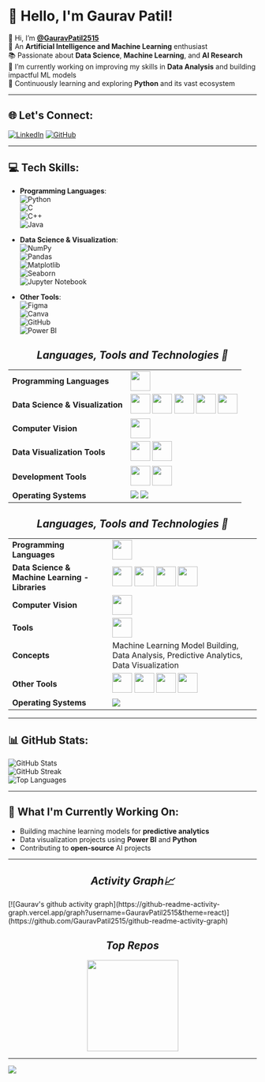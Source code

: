 # 💫 Hello, I'm Gaurav Patil!

👋 Hi, I’m **[@GauravPatil2515](https://github.com/GauravPatil)**  
🤖 An **Artificial Intelligence and Machine Learning** enthusiast  
📚 Passionate about **Data Science**, **Machine Learning**, and **AI Research**  
🎯 I’m currently working on improving my skills in **Data Analysis** and building impactful ML models  
🌱 Continuously learning and exploring **Python** and its vast ecosystem

---

## 🌐 Let's Connect:
[![LinkedIn](https://img.shields.io/badge/LinkedIn-%230077B5.svg?style=flat-square&logo=linkedin&logoColor=white)](https://www.linkedin.com/in/gaurav-patil-6b1241215/)
[![GitHub](https://img.shields.io/badge/GitHub-%23121011.svg?style=flat-square&logo=github&logoColor=white)](https://github.com/GauravPatil2515)

---

## 💻 Tech Skills:
- **Programming Languages**:  
  ![Python](https://img.shields.io/badge/python-3670A0?style=for-the-badge&logo=python&logoColor=ffdd54)  
  ![C](https://img.shields.io/badge/c-%2300599C.svg?style=for-the-badge&logo=c&logoColor=white)  
  ![C++](https://img.shields.io/badge/c++-%2300599C.svg?style=for-the-badge&logo=c%2B%2B&logoColor=white)  
  ![Java](https://img.shields.io/badge/java-%23ED8B00.svg?style=for-the-badge&logo=openjdk&logoColor=white)

- **Data Science & Visualization**:  
  ![NumPy](https://img.shields.io/badge/numpy-%23013243.svg?style=for-the-badge&logo=numpy&logoColor=white)  
  ![Pandas](https://img.shields.io/badge/pandas-%23150458.svg?style=for-the-badge&logo=pandas&logoColor=white)  
  ![Matplotlib](https://img.shields.io/badge/Matplotlib-%23ffffff.svg?style=for-the-badge&logo=Matplotlib&logoColor=black)  
  ![Seaborn](https://img.shields.io/badge/Seaborn-%23ffffff.svg?style=for-the-badge&logo=Seaborn&logoColor=black)  
  ![Jupyter Notebook](https://img.shields.io/badge/jupyter-%23F37626.svg?style=for-the-badge&logo=jupyter&logoColor=white)

- **Other Tools**:  
  ![Figma](https://img.shields.io/badge/figma-%23F24E1E.svg?style=for-the-badge&logo=figma&logoColor=white)  
  ![Canva](https://img.shields.io/badge/Canva-%2300C4CC.svg?style=for-the-badge&logo=Canva&logoColor=white)  
  ![GitHub](https://img.shields.io/badge/github-%23121011.svg?style=for-the-badge&logo=github&logoColor=white)  
  ![Power BI](https://img.shields.io/badge/power_bi-F2C811?style=for-the-badge&logo=powerbi&logoColor=black)

  <div align="center">
<h2 align='center'><i>Languages, Tools and Technologies 🚀</i></h2>
<table>
	<tr>
		<td><strong>Programming Languages</strong></td>
		<td><img height=40 src="https://skillicons.dev/icons?i=cpp,c,java,python&theme=dark"></td>
	</tr>
	<tr>
		<td><strong>Data Science & Visualization</strong></td>
		<td>
			<img height=40 src="https://skillicons.dev/icons?i=numpy,pandas&theme=light">
			<img height=40 src="https://skillicons.dev/icons?i=scikit-learn&theme=light">
			<img height=40 src="https://matplotlib.org/_static/logo2.svg">
			<img height=40 src="https://seaborn.pydata.org/_static/logo-wide-lightbg.svg">
			<img height=40 src="https://upload.wikimedia.org/wikipedia/commons/3/38/Jupyter_logo.svg"> <!-- Jupyter logo -->
		</td>
	</tr>
	<tr>
		<td><strong>Computer Vision</strong></td>
		<td>
			<img height=40 src="https://skillicons.dev/icons?i=opencv&theme=dark">
		</td>
	</tr>
	<tr>
		<td><strong>Data Visualization Tools</strong></td>
		<td>
			<img height=40 src="https://skillicons.dev/icons?i=powerbi&theme=dark">
			<img height=40 src="https://skillicons.dev/icons?i=tableau&theme=dark">
		</td>
	</tr>
	<tr>
		<td><strong>Development Tools</strong></td>
		<td>
			<img height=40 src="https://skillicons.dev/icons?i=arduino&theme=dark">
			<img height=40 src="https://skillicons.dev/icons?i=git,github,vscode&theme=dark">
		</td>
	</tr>
	<tr>
		<td><strong>Operating Systems</strong></td>
		<td>
			<img src="https://img.shields.io/badge/Linux-FCC624?style=for-the-badge&logo=linux&logoColor=black">
			<img src="https://img.shields.io/badge/Windows-0078D6?style=for-the-badge&logo=windows&logoColor=white">
		</td>
	</tr>
</table>
</div>

<div align="center">
<h2 align='center'><i>Languages, Tools and Technologies 🚀</i></h2>
<table>
	<tr>
		<td><strong>Programming Languages</strong></td>
		<td>
			<img height=40 src="https://skillicons.dev/icons?i=cpp,c,java,python&theme=dark">
		</td>
	</tr>
	<tr>
		<td><strong>Data Science & Machine Learning - Libraries</strong></td>
		<td>
			<img height=40 src="https://skillicons.dev/icons?i=numpy,pandas&theme=light">
			<img height=40 src="https://skillicons.dev/icons?i=scikit-learn,tensorflow&theme=light">
			<img height=40 src="https://matplotlib.org/_static/logo2.svg">
			<img height=40 src="https://seaborn.pydata.org/_static/logo-wide-lightbg.svg">
		</td>
	</tr>

  <tr>
		<td><strong>Computer Vision</strong></td>
		<td>
			<img height=40 src="https://skillicons.dev/icons?i=opencv&theme=dark">
		</td>
	</tr>
	<tr>
		<td><strong>Tools</strong></td>
		<td>
			<img height=40 src="https://skillicons.dev/icons?i=jupyter,powerbi,github,vscode,pycharm,intellij&theme=dark">
		</td>
	</tr>
	<tr>
		<td><strong>Concepts</strong></td>
		<td>
			<span>Machine Learning Model Building, Data Analysis, Predictive Analytics, Data Visualization</span>
		</td>
	</tr>
	<tr>
		<td><strong>Other Tools</strong></td>
		<td>
			<img height=40 src="https://skillicons.dev/icons?i=figma,canva&theme=dark">
			<img height=40 src="https://skillicons.dev/icons?i=postman&theme=dark">
			<img height=40 src="https://skillicons.dev/icons?i=mysql&theme=dark"> <!-- SQL Logo -->
			<img height=40 src="https://upload.wikimedia.org/wikipedia/commons/7/73/Microsoft_Excel_2013_logo.svg"> <!-- Excel Logo -->
		</td>
	</tr>

  <tr>
		<td><strong>Operating Systems</strong></td>
		<td>
			<img src="https://img.shields.io/badge/Windows-0078D6?style=for-the-badge&logo=windows&logoColor=white">
		</td>
	</tr>
</table>
</div>



---

## 📊 GitHub Stats:
![GitHub Stats](https://github-readme-stats.vercel.app/api?username=GauravPatil2515&theme=radical&hide_border=false&include_all_commits=false&count_private=false)  
![GitHub Streak](https://github-readme-streak-stats.herokuapp.com/?user=GauravPatil2515&theme=radical&hide_border=false)  
![Top Languages](https://github-readme-stats.vercel.app/api/top-langs/?username=GauravPatil2515&theme=radical&hide_border=false&include_all_commits=false&count_private=false&layout=compact)

---

## 🚀 What I'm Currently Working On:
- Building machine learning models for **predictive analytics**
- Data visualization projects using **Power BI** and **Python**
- Contributing to **open-source** AI projects

---

<h2 align='center'><i>Activity Graph📈</i></h2>
[![Gaurav's github activity graph](https://github-readme-activity-graph.vercel.app/graph?username=GauravPatil2515&theme=react)](https://github.com/GauravPatil2515/github-readme-activity-graph)

<h2 align='center'><i>Top Repos</i></h2>
<p align="center">
  <a href="https://github.com/GauravPatil2515/Gesture-Recognition-with-OpenCV-and-MediaPipe">
    <img src="https://github-readme-stats.vercel.app/api/pin/?username=GauravPatil2515&repo=Gesture-Recognition-with-OpenCV-and-MediaPipe&theme=react&hide_border=true" height="185">
  </a>
</p>

---

[![](https://visitcount.itsvg.in/api?id=GauravPatil2515&icon=0&color=0)](https://visitcount.itsvg.in)


